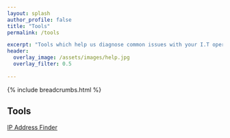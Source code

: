 ```yaml
---
layout: splash 
author_profile: false 
title: "Tools"
permalink: /tools

excerpt: "Tools which help us diagnose common issues with your I.T operations."
header:
  overlay_image: /assets/images/help.jpg
  overlay_filter: 0.5 
  
---
```


{% include breadcrumbs.html %}

## Tools

<a href="/tools/ip-address-finder">IP Address Finder</a>